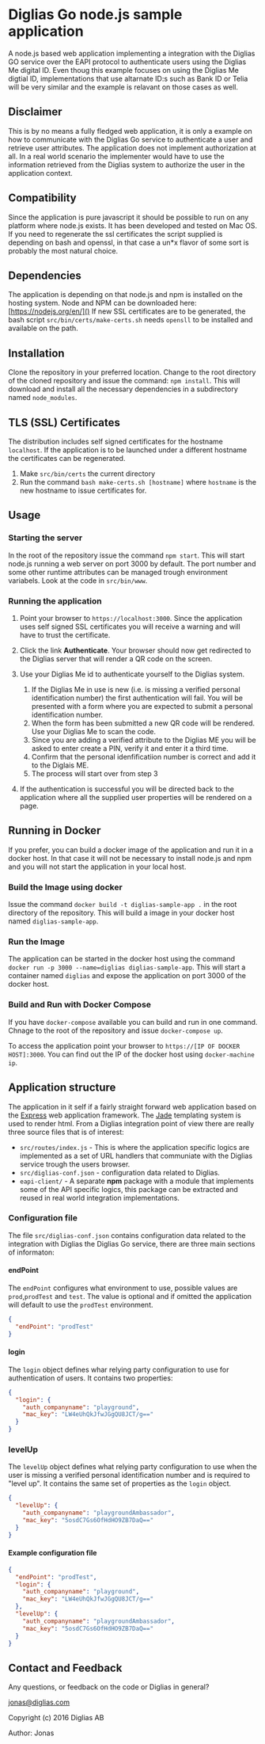 # Diglias Go node.js sample application

A node.js based web application implementing a integration with the
Diglias GO service over the EAPI protocol to authenticate users using
the Diglias Me digital ID. Even thoug this example focuses on using the
Diglias Me digtial ID, implementations that use altarnate ID:s such as
Bank ID or Telia will be very similar and the example is relavant on
those cases as well.

## Disclaimer

This is by no means a fully fledged web application, it is only a
example on how to communicate with the Diglias Go service to
authenticate a user and retrieve user attributes. The application does
not implement authorization at all. In a real world scenario the
implementer would have to use the information retrieved from the Diglias
system to authorize the user in the application context.

## Compatibility

Since the application is pure javascript it should be possible to run on
any platform where node.js exists. It has been developed and tested on
Mac OS. If you need to regenerate the ssl certificates the script
supplied is depending on bash and openssl, in that case a un*x flavor of
some sort is probably the most natural choice.

## Dependencies

The application is depending on that node.js and npm is installed on the
hosting system. Node and NPM can be downloaded here:
[https://nodejs.org/en/]() If new SSL certificates are to be generated,
the bash script `src/bin/certs/make-certs.sh` needs `opensll` to be
installed and available on the path.

## Installation

Clone the repository in your preferred location. Change to the root
directory of the cloned repository and issue the command: `npm install`.
This will download and install all the necessary dependencies in a
subdirectory named `node_modules`.

## TLS (SSL) Certificates

The distribution includes self signed certificates for the hostname
`localhost`. If the application is to be launched under a different
hostname the certificates can be regenerated.

1. Make `src/bin/certs` the current directory
1. Run the command `bash make-certs.sh [hostname]` where `hostname` is
   the new hostname to issue certificates for.

## Usage

### Starting the server

In the root of the repository issue the command `npm start`. This will
start node.js running a web server on port 3000 by default. The port
number and some other runtime attributes can be managed trough
environment variabels. Look at the code in `src/bin/www`.

### Running the application

  1. Point your browser to `https://localhost:3000`. Since the
  application uses self signed SSL certificates you will receive a
  warning and will have to trust the certificate.
  1. Click the link **Authenticate**. Your browser should now get
  redirected to the Diglias server that will render a QR code on the
  screen.
  1. Use your Diglias Me id to authenticate yourself to the Diglias
  system.

	  1. If the Diglias Me in use is new (i.e. is missing a verified
    personal identification number) the first authentication will fail.
    You will be presented with a form where you are expected to submit a
    personal identification number. 
	  1. When the form has been submitted a new QR code will be rendered.
    Use your Diglias 	Me to scan the code.
	  1. Since you are adding a verified attribute to the Diglias ME you
    will be asked to 	enter create a PIN, verify it and enter it a third
    time.
	  1. Confirm that the personal idenfificatiion number is correct and
    add it to the 	Diglais ME.
	  1. The process will start over from step 3

  1. If the authentication is successful you will be directed back to
  the application where all the supplied user properties will be
  rendered on a page.

## Running in Docker

If you prefer, you can build a docker image of the application and run
it in a docker host. In that case it will not be necessary to install
node.js and npm and you will not start the application in your local
host.

### Build the Image using docker

Issue the command `docker build -t diglias-sample-app .` in the root
directory of the repository. This will build a image in your docker host
named `diglias-sample-app`.

### Run the Image

The application can be started in the docker host using the command
`docker run -p 3000 --name=diglias diglias-sample-app`. This will start
a container named `diglias` and expose the application on port 3000 of
the docker host.

### Build and Run with Docker Compose

If you have `docker-compose` available you can build and run in one
command. Chnage to the root of the repository and issue
`docker-compose up`.

To access the application point your browser to `https://[IP OF DOCKER 
HOST]:3000`. You can find out the IP of the docker host using
`docker-machine ip`.

## Application structure

The application in it self if a fairly straight forward web application
based on the [Express](http://expressjs.com) web application framework.
The [Jade](http://jade-lang.com) templating system is used to render
html.
From a Diglias integration point of view there are really three source
files that is of interest:


* `src/routes/index.js` - This is where the application specific logics
  are implemented as a set of URL handlers that communiate with the
  Diglias service trough the users browser.
* `src/diglias-conf.json` - configuration data related to Diglias.
* `eapi-client/` - A separate **npm** package with a module that
 implements some of the API specific logics, this package can be
 extracted and reused in real world integration implementations.


### Configuration file

The file `src/diglias-conf.json` contains configuration data related to
the integration with Diglias the Diglias Go service, there are three
main sections of informaton:

#### endPoint

The `endPoint` configures what environment to use, possible values are
`prod`,`prodTest` and `test`. The value is optional and if omitted the
application will default to use the `prodTest` environment.


```json
{
  "endPoint": "prodTest"
}
```

#### login

The `login` object defines whar relying party configuration to use for
authentication of users. It contains two properties:

```json
{
  "login": {
    "auth_companyname": "playground",
    "mac_key": "LW4eUhQkJfwJGgQU8JCT/g=="
  }
}
```

### levelUp

The `levelUp` object defines what relying party configuration to use
when the user is missing a verified personal identification number and
is required to "level up". It contains the same set of properties as the
`login` object.

```json
{
  "levelUp": {
    "auth_companyname": "playgroundAmbassador",
    "mac_key": "5osdC7Gs6OfHdHO9ZB7DaQ=="
  }
}
```

#### Example configuration file

```json
{
  "endPoint": "prodTest",
  "login": {
    "auth_companyname": "playground",
    "mac_key": "LW4eUhQkJfwJGgQU8JCT/g=="
  },
  "levelUp": {
    "auth_companyname": "playgroundAmbassador",
    "mac_key": "5osdC7Gs6OfHdHO9ZB7DaQ=="
  }
}
```

## Contact and Feedback

Any questions, or feedback on the code or Diglias in general?

jonas@diglias.com

Copyright (c) 2016 Diglias AB

Author: Jonas
